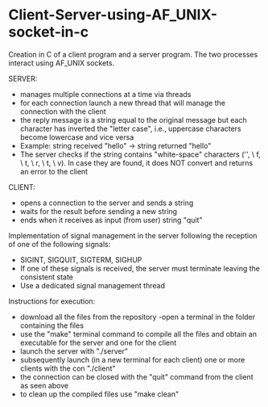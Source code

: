 # Client-Server-using-AF_UNIX-socket-in-c
Creation in C of a client program and a server program. The two processes interact using AF_UNIX sockets.

SERVER:
- manages multiple connections at a time via threads
- for each connection launch a new thread that will manage the connection with the client
- the reply message is a string equal to the original message but each character has inverted the "letter case", i.e., uppercase characters become lowercase and vice versa
- Example: string received "hello" -> string returned "hello"
- The server checks if the string contains "white-space" characters ('', \ f, \ t, \ r, \ t, \ v). In case they are found, it does NOT convert and returns an error to the client

CLIENT:
- opens a connection to the server and sends a string
- waits for the result before sending a new string
- ends when it receives as input (from user) string "quit"

Implementation of signal management in the server following the reception of one of the following signals:
- SIGINT, SIGQUIT, SIGTERM, SIGHUP
- If one of these signals is received, the server must terminate leaving the consistent state
- Use a dedicated signal management thread


Instructions for execution:
- download all the files from the repository
-open a terminal in the folder containing the files
- use the "make" terminal command to compile all the files and obtain an executable for the server and one for the client
- launch the server with "./server"
- subsequently launch (in a new terminal for each client) one or more clients with the con "./client"
- the connection can be closed with the "quit" command from the client as seen above
- to clean up the compiled files use "make clean"
